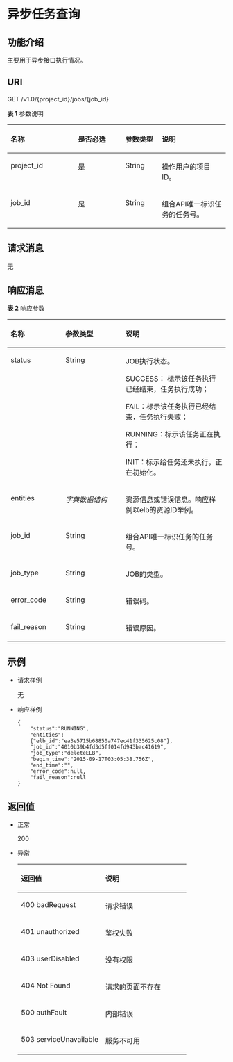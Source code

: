 # 异步任务查询<a name="zh-cn_topic_0096565998"></a>

## 功能介绍<a name="zh-cn_topic_0020241359_section6040545315614"></a>

主要用于异步接口执行情况。

## URI<a name="zh-cn_topic_0020241359_section1216080715614"></a>

GET /v1.0/\{project\_id\}/jobs/\{job\_id\}

**表 1**  参数说明

<a name="zh-cn_topic_0020241359_table3389532515614"></a>
<table><thead align="left"><tr id="zh-cn_topic_0020241359_row413948215614"><th class="cellrowborder" valign="top" width="30.826917308269174%" id="mcps1.2.5.1.1"><p id="zh-cn_topic_0020241359_p6686266415614"><a name="zh-cn_topic_0020241359_p6686266415614"></a><a name="zh-cn_topic_0020241359_p6686266415614"></a>名称</p>
</th>
<th class="cellrowborder" valign="top" width="21.617838216178384%" id="mcps1.2.5.1.2"><p id="zh-cn_topic_0020241359_p4716671415614"><a name="zh-cn_topic_0020241359_p4716671415614"></a><a name="zh-cn_topic_0020241359_p4716671415614"></a>是否必选</p>
</th>
<th class="cellrowborder" valign="top" width="16.728327167283272%" id="mcps1.2.5.1.3"><p id="zh-cn_topic_0020241359_p55120590194459"><a name="zh-cn_topic_0020241359_p55120590194459"></a><a name="zh-cn_topic_0020241359_p55120590194459"></a>参数类型</p>
</th>
<th class="cellrowborder" valign="top" width="30.826917308269174%" id="mcps1.2.5.1.4"><p id="zh-cn_topic_0020241359_p6240751315614"><a name="zh-cn_topic_0020241359_p6240751315614"></a><a name="zh-cn_topic_0020241359_p6240751315614"></a>说明</p>
</th>
</tr>
</thead>
<tbody><tr id="zh-cn_topic_0020241359_row2184378815614"><td class="cellrowborder" valign="top" width="30.826917308269174%" headers="mcps1.2.5.1.1 "><p id="zh-cn_topic_0020241359_p2451641215614"><a name="zh-cn_topic_0020241359_p2451641215614"></a><a name="zh-cn_topic_0020241359_p2451641215614"></a>project_id</p>
</td>
<td class="cellrowborder" valign="top" width="21.617838216178384%" headers="mcps1.2.5.1.2 "><p id="zh-cn_topic_0020241359_p3967233615614"><a name="zh-cn_topic_0020241359_p3967233615614"></a><a name="zh-cn_topic_0020241359_p3967233615614"></a>是</p>
</td>
<td class="cellrowborder" valign="top" width="16.728327167283272%" headers="mcps1.2.5.1.3 "><p id="zh-cn_topic_0020241359_p63633616194459"><a name="zh-cn_topic_0020241359_p63633616194459"></a><a name="zh-cn_topic_0020241359_p63633616194459"></a>String</p>
</td>
<td class="cellrowborder" valign="top" width="30.826917308269174%" headers="mcps1.2.5.1.4 "><p id="zh-cn_topic_0020241359_p5934264115614"><a name="zh-cn_topic_0020241359_p5934264115614"></a><a name="zh-cn_topic_0020241359_p5934264115614"></a>操作用户的项目ID。</p>
</td>
</tr>
<tr id="zh-cn_topic_0020241359_row6432172115614"><td class="cellrowborder" valign="top" width="30.826917308269174%" headers="mcps1.2.5.1.1 "><p id="zh-cn_topic_0020241359_p4267691915614"><a name="zh-cn_topic_0020241359_p4267691915614"></a><a name="zh-cn_topic_0020241359_p4267691915614"></a>job_id</p>
</td>
<td class="cellrowborder" valign="top" width="21.617838216178384%" headers="mcps1.2.5.1.2 "><p id="zh-cn_topic_0020241359_p3427845415614"><a name="zh-cn_topic_0020241359_p3427845415614"></a><a name="zh-cn_topic_0020241359_p3427845415614"></a>是</p>
</td>
<td class="cellrowborder" valign="top" width="16.728327167283272%" headers="mcps1.2.5.1.3 "><p id="zh-cn_topic_0020241359_p5001652194441"><a name="zh-cn_topic_0020241359_p5001652194441"></a><a name="zh-cn_topic_0020241359_p5001652194441"></a>String</p>
</td>
<td class="cellrowborder" valign="top" width="30.826917308269174%" headers="mcps1.2.5.1.4 "><p id="zh-cn_topic_0020241359_p2509142215614"><a name="zh-cn_topic_0020241359_p2509142215614"></a><a name="zh-cn_topic_0020241359_p2509142215614"></a>组合API唯一标识任务的任务号。</p>
</td>
</tr>
</tbody>
</table>

## 请求消息<a name="zh-cn_topic_0020241359_section2449620815614"></a>

无

## 响应消息<a name="zh-cn_topic_0020241359_section1217224715614"></a>

**表 2**  响应参数

<a name="zh-cn_topic_0020241359_table2476666015499"></a>
<table><thead align="left"><tr id="zh-cn_topic_0020241359_row2427028715499"><th class="cellrowborder" valign="top" width="25.06%" id="mcps1.2.4.1.1"><p id="zh-cn_topic_0020241359_p1973620315499"><a name="zh-cn_topic_0020241359_p1973620315499"></a><a name="zh-cn_topic_0020241359_p1973620315499"></a>名称</p>
</th>
<th class="cellrowborder" valign="top" width="27.51%" id="mcps1.2.4.1.2"><p id="zh-cn_topic_0020241359_p2498337919458"><a name="zh-cn_topic_0020241359_p2498337919458"></a><a name="zh-cn_topic_0020241359_p2498337919458"></a>参数类型</p>
</th>
<th class="cellrowborder" valign="top" width="47.43%" id="mcps1.2.4.1.3"><p id="zh-cn_topic_0020241359_p3623457015499"><a name="zh-cn_topic_0020241359_p3623457015499"></a><a name="zh-cn_topic_0020241359_p3623457015499"></a>说明</p>
</th>
</tr>
</thead>
<tbody><tr id="zh-cn_topic_0020241359_row4931906815499"><td class="cellrowborder" valign="top" width="25.06%" headers="mcps1.2.4.1.1 "><p id="zh-cn_topic_0020241359_p3542159515499"><a name="zh-cn_topic_0020241359_p3542159515499"></a><a name="zh-cn_topic_0020241359_p3542159515499"></a>status</p>
</td>
<td class="cellrowborder" valign="top" width="27.51%" headers="mcps1.2.4.1.2 "><p id="zh-cn_topic_0020241359_p2002722619458"><a name="zh-cn_topic_0020241359_p2002722619458"></a><a name="zh-cn_topic_0020241359_p2002722619458"></a>String</p>
</td>
<td class="cellrowborder" valign="top" width="47.43%" headers="mcps1.2.4.1.3 "><p id="zh-cn_topic_0020241359_p309164615499"><a name="zh-cn_topic_0020241359_p309164615499"></a><a name="zh-cn_topic_0020241359_p309164615499"></a>JOB执行状态。</p>
<p id="zh-cn_topic_0020241359_p2782481615499"><a name="zh-cn_topic_0020241359_p2782481615499"></a><a name="zh-cn_topic_0020241359_p2782481615499"></a>SUCCESS： 标示该任务执行已经结束，任务执行成功；</p>
<p id="zh-cn_topic_0020241359_p4909675415499"><a name="zh-cn_topic_0020241359_p4909675415499"></a><a name="zh-cn_topic_0020241359_p4909675415499"></a>FAIL：标示该任务执行已经结束，任务执行失败；</p>
<p id="zh-cn_topic_0020241359_p3921760515499"><a name="zh-cn_topic_0020241359_p3921760515499"></a><a name="zh-cn_topic_0020241359_p3921760515499"></a>RUNNING：标示该任务正在执行；</p>
<p id="zh-cn_topic_0020241359_p1741413115499"><a name="zh-cn_topic_0020241359_p1741413115499"></a><a name="zh-cn_topic_0020241359_p1741413115499"></a>INIT：标示给任务还未执行，正在初始化。</p>
</td>
</tr>
<tr id="zh-cn_topic_0020241359_row2250945115499"><td class="cellrowborder" valign="top" width="25.06%" headers="mcps1.2.4.1.1 "><p id="zh-cn_topic_0020241359_p1132624915499"><a name="zh-cn_topic_0020241359_p1132624915499"></a><a name="zh-cn_topic_0020241359_p1132624915499"></a>entities</p>
</td>
<td class="cellrowborder" valign="top" width="27.51%" headers="mcps1.2.4.1.2 "><p id="zh-cn_topic_0020241359_p10909742194432"><a name="zh-cn_topic_0020241359_p10909742194432"></a><a name="zh-cn_topic_0020241359_p10909742194432"></a><em id="zh-cn_topic_0020241359_i27842831103443"><a name="zh-cn_topic_0020241359_i27842831103443"></a><a name="zh-cn_topic_0020241359_i27842831103443"></a>字典数据结构</em></p>
</td>
<td class="cellrowborder" valign="top" width="47.43%" headers="mcps1.2.4.1.3 "><p id="zh-cn_topic_0020241359_p2201371215499"><a name="zh-cn_topic_0020241359_p2201371215499"></a><a name="zh-cn_topic_0020241359_p2201371215499"></a>资源信息或错误信息。响应样例以elb的资源ID举例。</p>
</td>
</tr>
<tr id="zh-cn_topic_0020241359_row6390568215499"><td class="cellrowborder" valign="top" width="25.06%" headers="mcps1.2.4.1.1 "><p id="zh-cn_topic_0020241359_p897776915499"><a name="zh-cn_topic_0020241359_p897776915499"></a><a name="zh-cn_topic_0020241359_p897776915499"></a>job_id</p>
</td>
<td class="cellrowborder" valign="top" width="27.51%" headers="mcps1.2.4.1.2 "><p id="zh-cn_topic_0020241359_p11273949194432"><a name="zh-cn_topic_0020241359_p11273949194432"></a><a name="zh-cn_topic_0020241359_p11273949194432"></a>String</p>
</td>
<td class="cellrowborder" valign="top" width="47.43%" headers="mcps1.2.4.1.3 "><p id="zh-cn_topic_0020241359_p4867422915499"><a name="zh-cn_topic_0020241359_p4867422915499"></a><a name="zh-cn_topic_0020241359_p4867422915499"></a>组合API唯一标识任务的任务号。</p>
</td>
</tr>
<tr id="zh-cn_topic_0020241359_row3541488215499"><td class="cellrowborder" valign="top" width="25.06%" headers="mcps1.2.4.1.1 "><p id="zh-cn_topic_0020241359_p5003322815499"><a name="zh-cn_topic_0020241359_p5003322815499"></a><a name="zh-cn_topic_0020241359_p5003322815499"></a>job_type</p>
</td>
<td class="cellrowborder" valign="top" width="27.51%" headers="mcps1.2.4.1.2 "><p id="zh-cn_topic_0020241359_p40774709194432"><a name="zh-cn_topic_0020241359_p40774709194432"></a><a name="zh-cn_topic_0020241359_p40774709194432"></a>String</p>
</td>
<td class="cellrowborder" valign="top" width="47.43%" headers="mcps1.2.4.1.3 "><p id="zh-cn_topic_0020241359_p3856053015499"><a name="zh-cn_topic_0020241359_p3856053015499"></a><a name="zh-cn_topic_0020241359_p3856053015499"></a>JOB的类型。</p>
</td>
</tr>
<tr id="zh-cn_topic_0020241359_row1150045115499"><td class="cellrowborder" valign="top" width="25.06%" headers="mcps1.2.4.1.1 "><p id="zh-cn_topic_0020241359_p5912132115499"><a name="zh-cn_topic_0020241359_p5912132115499"></a><a name="zh-cn_topic_0020241359_p5912132115499"></a>error_code</p>
</td>
<td class="cellrowborder" valign="top" width="27.51%" headers="mcps1.2.4.1.2 "><p id="zh-cn_topic_0020241359_p14417117194432"><a name="zh-cn_topic_0020241359_p14417117194432"></a><a name="zh-cn_topic_0020241359_p14417117194432"></a>String</p>
</td>
<td class="cellrowborder" valign="top" width="47.43%" headers="mcps1.2.4.1.3 "><p id="zh-cn_topic_0020241359_p575932415499"><a name="zh-cn_topic_0020241359_p575932415499"></a><a name="zh-cn_topic_0020241359_p575932415499"></a>错误码。</p>
</td>
</tr>
<tr id="zh-cn_topic_0020241359_row5183392215499"><td class="cellrowborder" valign="top" width="25.06%" headers="mcps1.2.4.1.1 "><p id="zh-cn_topic_0020241359_p3779817615499"><a name="zh-cn_topic_0020241359_p3779817615499"></a><a name="zh-cn_topic_0020241359_p3779817615499"></a>fail_reason</p>
</td>
<td class="cellrowborder" valign="top" width="27.51%" headers="mcps1.2.4.1.2 "><p id="zh-cn_topic_0020241359_p26935805194432"><a name="zh-cn_topic_0020241359_p26935805194432"></a><a name="zh-cn_topic_0020241359_p26935805194432"></a>String</p>
</td>
<td class="cellrowborder" valign="top" width="47.43%" headers="mcps1.2.4.1.3 "><p id="zh-cn_topic_0020241359_p2658139615499"><a name="zh-cn_topic_0020241359_p2658139615499"></a><a name="zh-cn_topic_0020241359_p2658139615499"></a>错误原因。</p>
</td>
</tr>
</tbody>
</table>

## 示例<a name="section132942109315"></a>

-   请求样例

    无


-   响应样例

    ```
    {
        "status":"RUNNING",
        "entities":
        {"elb_id":"ea3e5715b68850a747ec41f335625c08"},
        "job_id":"4010b39b4fd3d5ff014fd943bac41619",
        "job_type":"deleteELB",
        "begin_time":"2015-09-17T03:05:38.756Z",
        "end_time":"",
        "error_code":null,
        "fail_reason":null
    }
    ```


## 返回值<a name="zh-cn_topic_0020241359_section665754015614"></a>

-   正常

    200

-   异常

    <a name="zh-cn_topic_0020241359_table44094683151636"></a>
    <table><thead align="left"><tr id="zh-cn_topic_0020241359_row57269861151636"><th class="cellrowborder" valign="top" width="50%" id="mcps1.1.3.1.1"><p id="zh-cn_topic_0020241359_p8347144151636"><a name="zh-cn_topic_0020241359_p8347144151636"></a><a name="zh-cn_topic_0020241359_p8347144151636"></a>返回值</p>
    </th>
    <th class="cellrowborder" valign="top" width="50%" id="mcps1.1.3.1.2"><p id="zh-cn_topic_0020241359_p5030035151636"><a name="zh-cn_topic_0020241359_p5030035151636"></a><a name="zh-cn_topic_0020241359_p5030035151636"></a>说明</p>
    </th>
    </tr>
    </thead>
    <tbody><tr id="zh-cn_topic_0020241359_row4779695151636"><td class="cellrowborder" valign="top" width="50%" headers="mcps1.1.3.1.1 "><p id="zh-cn_topic_0020241359_p51611011151636"><a name="zh-cn_topic_0020241359_p51611011151636"></a><a name="zh-cn_topic_0020241359_p51611011151636"></a>400 badRequest</p>
    </td>
    <td class="cellrowborder" valign="top" width="50%" headers="mcps1.1.3.1.2 "><p id="zh-cn_topic_0020241359_p19742392151636"><a name="zh-cn_topic_0020241359_p19742392151636"></a><a name="zh-cn_topic_0020241359_p19742392151636"></a>请求错误</p>
    </td>
    </tr>
    <tr id="zh-cn_topic_0020241359_row43463806151636"><td class="cellrowborder" valign="top" width="50%" headers="mcps1.1.3.1.1 "><p id="zh-cn_topic_0020241359_p30907431151636"><a name="zh-cn_topic_0020241359_p30907431151636"></a><a name="zh-cn_topic_0020241359_p30907431151636"></a>401 unauthorized</p>
    </td>
    <td class="cellrowborder" valign="top" width="50%" headers="mcps1.1.3.1.2 "><p id="zh-cn_topic_0020241359_p20473988151636"><a name="zh-cn_topic_0020241359_p20473988151636"></a><a name="zh-cn_topic_0020241359_p20473988151636"></a>鉴权失败</p>
    </td>
    </tr>
    <tr id="zh-cn_topic_0020241359_row50048170151636"><td class="cellrowborder" valign="top" width="50%" headers="mcps1.1.3.1.1 "><p id="zh-cn_topic_0020241359_p27369969151636"><a name="zh-cn_topic_0020241359_p27369969151636"></a><a name="zh-cn_topic_0020241359_p27369969151636"></a>403 userDisabled</p>
    </td>
    <td class="cellrowborder" valign="top" width="50%" headers="mcps1.1.3.1.2 "><p id="zh-cn_topic_0020241359_p2375008151636"><a name="zh-cn_topic_0020241359_p2375008151636"></a><a name="zh-cn_topic_0020241359_p2375008151636"></a>没有权限</p>
    </td>
    </tr>
    <tr id="zh-cn_topic_0020241359_row21375079151636"><td class="cellrowborder" valign="top" width="50%" headers="mcps1.1.3.1.1 "><p id="zh-cn_topic_0020241359_p53659814151636"><a name="zh-cn_topic_0020241359_p53659814151636"></a><a name="zh-cn_topic_0020241359_p53659814151636"></a>404 Not Found</p>
    </td>
    <td class="cellrowborder" valign="top" width="50%" headers="mcps1.1.3.1.2 "><p id="zh-cn_topic_0020241359_p51477666151636"><a name="zh-cn_topic_0020241359_p51477666151636"></a><a name="zh-cn_topic_0020241359_p51477666151636"></a>请求的页面不存在</p>
    </td>
    </tr>
    <tr id="zh-cn_topic_0020241359_row60645810151636"><td class="cellrowborder" valign="top" width="50%" headers="mcps1.1.3.1.1 "><p id="zh-cn_topic_0020241359_p13363539151636"><a name="zh-cn_topic_0020241359_p13363539151636"></a><a name="zh-cn_topic_0020241359_p13363539151636"></a>500 authFault</p>
    </td>
    <td class="cellrowborder" valign="top" width="50%" headers="mcps1.1.3.1.2 "><p id="zh-cn_topic_0020241359_p8704869151636"><a name="zh-cn_topic_0020241359_p8704869151636"></a><a name="zh-cn_topic_0020241359_p8704869151636"></a>内部错误</p>
    </td>
    </tr>
    <tr id="zh-cn_topic_0020241359_row11234959151636"><td class="cellrowborder" valign="top" width="50%" headers="mcps1.1.3.1.1 "><p id="zh-cn_topic_0020241359_p37616525151636"><a name="zh-cn_topic_0020241359_p37616525151636"></a><a name="zh-cn_topic_0020241359_p37616525151636"></a>503 serviceUnavailable</p>
    </td>
    <td class="cellrowborder" valign="top" width="50%" headers="mcps1.1.3.1.2 "><p id="zh-cn_topic_0020241359_p27039695151636"><a name="zh-cn_topic_0020241359_p27039695151636"></a><a name="zh-cn_topic_0020241359_p27039695151636"></a>服务不可用</p>
    </td>
    </tr>
    </tbody>
    </table>


